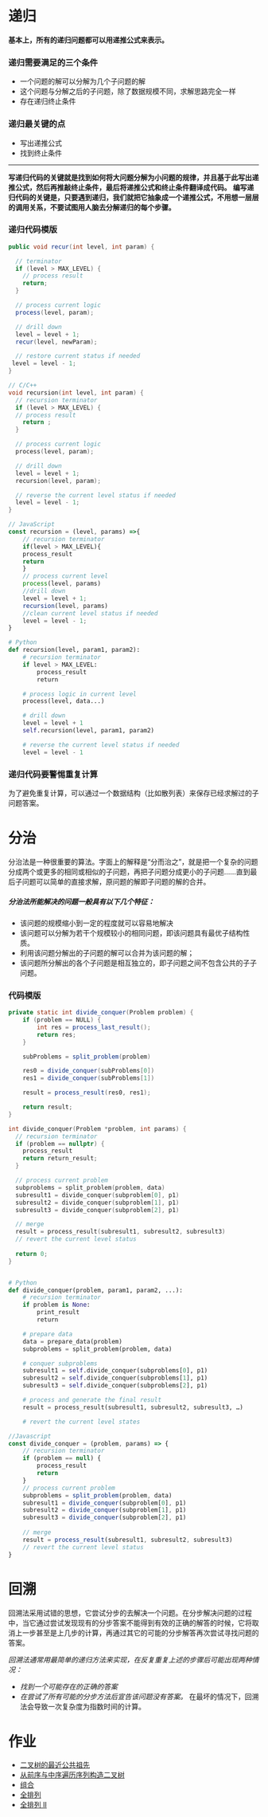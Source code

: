 # 递归
**基本上，所有的递归问题都可以用递推公式来表示。**
### 递归需要满足的三个条件
* 一个问题的解可以分解为几个子问题的解
* 这个问题与分解之后的子问题，除了数据规模不同，求解思路完全一样
* 存在递归终止条件

### 递归最关键的点
* 写出递推公式
* 找到终止条件
*************************
**写递归代码的关键就是找到如何将大问题分解为小问题的规律，并且基于此写出递推公式，然后再推敲终止条件，最后将递推公式和终止条件翻译成代码。**
**编写递归代码的关键是，只要遇到递归，我们就把它抽象成一个递推公式，不用想一层层的调用关系，不要试图用人脑去分解递归的每个步骤。**

### 递归代码模版
```java
public void recur(int level, int param) { 

  // terminator 
  if (level > MAX_LEVEL) { 
    // process result 
    return; 
  }

  // process current logic 
  process(level, param); 

  // drill down 
  level = level + 1;
  recur(level, newParam); 

  // restore current status if needed
 level = level - 1;
}
```
```cpp
// C/C++
void recursion(int level, int param) { 
  // recursion terminator
  if (level > MAX_LEVEL) { 
  // process result 
    return ; 
  }

  // process current logic 
  process(level, param);

  // drill down 
  level = level + 1;
  recursion(level, param);

  // reverse the current level status if needed
  level = level - 1;
}
```
```javascript
// JavaScript
const recursion = (level, params) =>{
    // recursion terminator
    if(level > MAX_LEVEL){
    process_result
    return
    }
    // process current level
    process(level, params)
    //drill down
    level = level + 1;
    recursion(level, params)
    //clean current level status if needed
    level = level - 1;
}
```
```python
# Python
def recursion(level, param1, param2): 
    # recursion terminator 
    if level > MAX_LEVEL: 
        process_result 
        return 

    # process logic in current level 
    process(level, data...) 

    # drill down 
    level = level + 1
    self.recursion(level, param1, param2) 

    # reverse the current level status if needed
    level = level - 1
```

### 递归代码要警惕重复计算
为了避免重复计算，可以通过一个数据结构（比如散列表）来保存已经求解过的子问题答案。

# 分治
分治法是一种很重要的算法。字面上的解释是“分而治之”，就是把一个复杂的问题分成两个或更多的相同或相似的子问题，再把子问题分成更小的子问题……直到最后子问题可以简单的直接求解，原问题的解即子问题的解的合并。
##### 分治法所能解决的问题一般具有以下几个特征：
* 该问题的规模缩小到一定的程度就可以容易地解决
* 该问题可以分解为若干个规模较小的相同问题，即该问题具有最优子结构性质。
* 利用该问题分解出的子问题的解可以合并为该问题的解；
* 该问题所分解出的各个子问题是相互独立的，即子问题之间不包含公共的子子问题。

### 代码模版
```java
private static int divide_conquer(Problem problem) {
    if (problem == NULL) {
        int res = process_last_result();
        return res;
    }

    subProblems = split_problem(problem)

    res0 = divide_conquer(subProblems[0])
    res1 = divide_conquer(subProblems[1])

    result = process_result(res0, res1);

    return result;
}
```
```cpp
int divide_conquer(Problem *problem, int params) {
  // recursion terminator
  if (problem == nullptr) {
    process_result
    return return_result;
  } 

  // process current problem
  subproblems = split_problem(problem, data)
  subresult1 = divide_conquer(subproblem[0], p1)
  subresult2 = divide_conquer(subproblem[1], p1)
  subresult3 = divide_conquer(subproblem[2], p1)

  // merge
  result = process_result(subresult1, subresult2, subresult3)
  // revert the current level status
 
  return 0;
}
```
```python

# Python
def divide_conquer(problem, param1, param2, ...): 
    # recursion terminator 
    if problem is None: 
        print_result 
        return 

    # prepare data 
    data = prepare_data(problem) 
    subproblems = split_problem(problem, data) 

    # conquer subproblems 
    subresult1 = self.divide_conquer(subproblems[0], p1) 
    subresult2 = self.divide_conquer(subproblems[1], p1) 
    subresult3 = self.divide_conquer(subproblems[2], p1) 

    # process and generate the final result 
    result = process_result(subresult1, subresult2, subresult3, …)

    # revert the current level states
```
```javascript
//Javascript
const divide_conquer = (problem, params) => {
    // recursion terminator
    if (problem == null) {
        process_result
        return
    }
    // process current problem
    subproblems = split_problem(problem, data)
    subresult1 = divide_conquer(subproblem[0], p1)
    subresult2 = divide_conquer(subproblem[1], p1)
    subresult3 = divide_conquer(subproblem[2], p1)
  
    // merge
    result = process_result(subresult1, subresult2, subresult3)
    // revert the current level status
}
```

# 回溯
回溯法采用试错的思想，它尝试分步的去解决一个问题。在分步解决问题的过程中，当它通过尝试发现现有的分步答案不能得到有效的正确的解答的时候，它将取消上一步甚至是上几步的计算，再通过其它的可能的分步解答再次尝试寻找问题的答案。

*回溯法通常用最简单的递归方法来实现，在反复重复上述的步骤后可能出现两种情况：*
* *找到一个可能存在的正确的答案*
* *在尝试了所有可能的分步方法后宣告该问题没有答案。*
在最坏的情况下，回溯法会导致一次复杂度为指数时间的计算。

# 作业
* [二叉树的最近公共祖先](./P236Solution.java)
* [从前序与中序遍历序列构造二叉树](./P105Solution.java)
* [组合](./P77Solution.java)
* [全排列](./P46Solution.java)
* [全排列 II](./P47Solution.java)